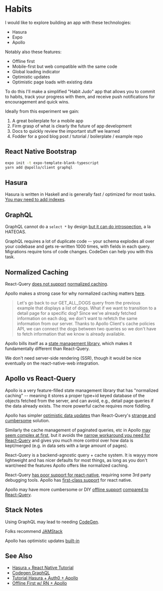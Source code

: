 Habits
======

I would like to explore building an app with these technologies:

- Hasura
- Expo
- Apollo

Notably also these features:

- Offline first
- Mobile-first but web compatible with the same code
- Global loading indicator
- Optimistic updates
- Optimistic page loads with existing data

To do this I'll make a simplified "Habit Judo" app that allows you to commit
to habits, track your progress with them, and receive push notifications for
encouragement and quick wins.

Ideally from this experiment we gain:

1. A great boilerplate for a mobile app
2. Firm grasp of what is clearly the future of app development
3. Docs to quickly review the important stuff we learned
4. Fodder for a good blog post / tutorial / boilerplate / example repo


React Native Bootstrap
----------------------

```sh
expo init -t expo-template-blank-typescript
yarn add @apollo/client graphql
```


Hasura
------

Hasura is written in Haskell and is generally fast / optimized for most tasks.
[You may need to add indexes](https://github.com/hasura/graphql-engine/issues/6448).


GraphQL
-------

GraphQL cannot do a `select *` by design [but it can do
introspection](https://stackoverflow.com/a/44289026/554406), a la HATEOAS.

GraphQL requires a lot of duplicate code -- your schema explodes all over your
codebase and gets re-written 1000 times, with fields in each query. Migrations
require tons of code changes. CodeGen can help you with this task.


Normalized Caching
------------------

React-Query [does not support](https://react-query.tanstack.com/graphql)
[normalized caching](https://formidable.com/open-source/urql/docs/graphcache/normalized-caching/).

Apollo makes a strong case for why normalized caching matters
[here](https://www.apollographql.com/docs/react/why-apollo/).

> Let's go back to our GET_ALL_DOGS query from the previous example that
> displays a list of dogs. What if we want to transition to a detail page for a
> specific dog? Since we've already fetched information on each dog, we don't
> want to refetch the same information from our server. Thanks to Apollo
> Client's cache policies API, we can connect the dogs between two queries so
> we don't have to fetch information that we know is already available.

Apollo bills itself as a [state management
library](https://www.apollographql.com/docs/react/local-state/local-state-management/),
which makes it fundamentally different than React-Query.

We don't need server-side rendering (SSR), though it would be nice eventually on
the react-native-web integration.


Apollo vs React-Query
---------------------

Apollo is a very feature-filled state management library that has "normalized
caching" -- meaning it stores a proper type+id keyed database of the objects
fetched from the server, and can avoid, e.g., detail page queries if the data
already exists. The more powerful cache requires more fiddling.

Apollo has simpler [optimistic data
updates](https://www.apollographql.com/docs/react/performance/optimistic-ui/)
than React-Query's [strange and
cumbersome](https://react-query.tanstack.com/guides/optimistic-updates#_top)
solution.

Similarly the cache management of paginated queries, etc in Apollo [may seem
complex at first](https://www.apollographql.com/docs/react/pagination/core-api/#merging-paginated-results),
but it avoids the [narrow workaround you need for React-Query](https://react-query.tanstack.com/guides/paginated-queries)
and gives you much more control over how data is kept/merged (e.g. in data sets
with a large amount of pages).

React-Query is a backend-agnostic query + cache system. It is wayyy more
lightweight and has nicer defaults for most things, as long as you don't
want/need the features Apollo offers like normalized caching.

React-Query [has poor support for react-native](https://react-query.tanstack.com/react-native),
requiring some 3rd party debugging tools. Apollo has [first-class support](https://www.apollographql.com/docs/react/integrations/react-native/)
for react native.

Apollo may have more cumbersome or DIY [offline support](https://www.apollographql.com/docs/react/api/link/apollo-link-retry/)
[compared to React-Query](https://react-query.tanstack.com/guides/migrating-to-react-query-3#retryoffline-mutations).


Stack Notes
-----------

Using GraphQL may lead to needing
[CodeGen](https://www.graphql-code-generator.com/).

Folks recommend [JAMStack](https://jamstack.org/)

Apollo has optimistic updates [built-in](https://www.apollographql.com/docs/react/performance/optimistic-ui/)

See Also
--------

- [Hasura + React Native Tutorial](https://hasura.io/learn/graphql/react-native/intro-to-graphql/)
- [Codegen GraphQL](https://www.graphql-code-generator.com/docs/plugins/typescript-react-query/)
- [Tutorial Hasura + Auth0 + Apollo](https://auth0.com/blog/building-a-collaborative-todo-app-with-realtime-graphql-using-hasura/)
- [Offline First w/ RN + Apollo](https://teamairship.com/offline-first-approach-for-mobile-apps-react-native-and-apollo/)

